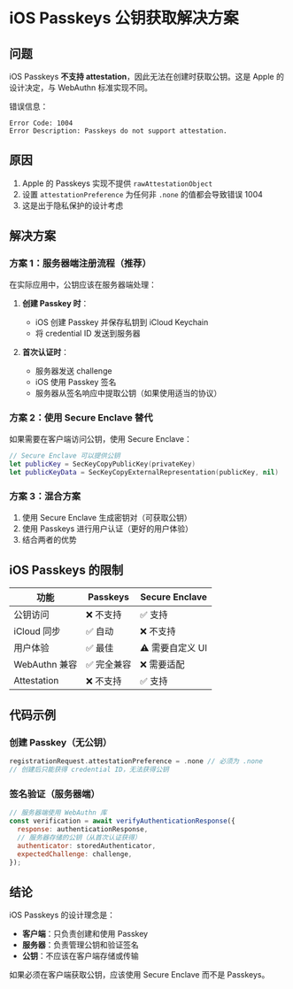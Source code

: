 # iOS Passkeys 公钥获取解决方案

## 问题
iOS Passkeys **不支持 attestation**，因此无法在创建时获取公钥。这是 Apple 的设计决定，与 WebAuthn 标准实现不同。

错误信息：
```
Error Code: 1004
Error Description: Passkeys do not support attestation.
```

## 原因
1. Apple 的 Passkeys 实现不提供 `rawAttestationObject`
2. 设置 `attestationPreference` 为任何非 `.none` 的值都会导致错误 1004
3. 这是出于隐私保护的设计考虑

## 解决方案

### 方案 1：服务器端注册流程（推荐）
在实际应用中，公钥应该在服务器端处理：

1. **创建 Passkey 时**：
   - iOS 创建 Passkey 并保存私钥到 iCloud Keychain
   - 将 credential ID 发送到服务器
   
2. **首次认证时**：
   - 服务器发送 challenge
   - iOS 使用 Passkey 签名
   - 服务器从签名响应中提取公钥（如果使用适当的协议）

### 方案 2：使用 Secure Enclave 替代
如果需要在客户端访问公钥，使用 Secure Enclave：

```swift
// Secure Enclave 可以提供公钥
let publicKey = SecKeyCopyPublicKey(privateKey)
let publicKeyData = SecKeyCopyExternalRepresentation(publicKey, nil)
```

### 方案 3：混合方案
1. 使用 Secure Enclave 生成密钥对（可获取公钥）
2. 使用 Passkeys 进行用户认证（更好的用户体验）
3. 结合两者的优势

## iOS Passkeys 的限制

| 功能 | Passkeys | Secure Enclave |
|-----|----------|----------------|
| 公钥访问 | ❌ 不支持 | ✅ 支持 |
| iCloud 同步 | ✅ 自动 | ❌ 不支持 |
| 用户体验 | ✅ 最佳 | ⚠️ 需要自定义 UI |
| WebAuthn 兼容 | ✅ 完全兼容 | ❌ 需要适配 |
| Attestation | ❌ 不支持 | ✅ 支持 |

## 代码示例

### 创建 Passkey（无公钥）
```swift
registrationRequest.attestationPreference = .none // 必须为 .none
// 创建后只能获得 credential ID，无法获得公钥
```

### 签名验证（服务器端）
```javascript
// 服务器端使用 WebAuthn 库
const verification = await verifyAuthenticationResponse({
  response: authenticationResponse,
  // 服务器存储的公钥（从首次认证获得）
  authenticator: storedAuthenticator,
  expectedChallenge: challenge,
});
```

## 结论
iOS Passkeys 的设计理念是：
- **客户端**：只负责创建和使用 Passkey
- **服务器**：负责管理公钥和验证签名
- **公钥**：不应该在客户端存储或传输

如果必须在客户端获取公钥，应该使用 Secure Enclave 而不是 Passkeys。